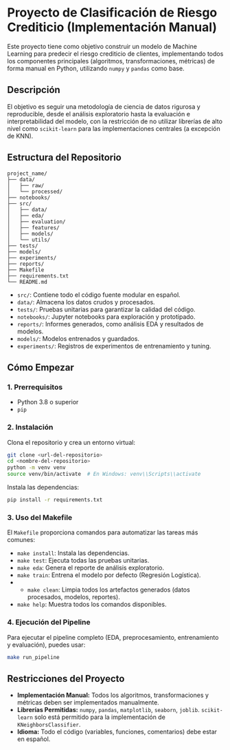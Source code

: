 # Proyecto de Clasificación de Riesgo Crediticio (Implementación Manual)

Este proyecto tiene como objetivo construir un modelo de Machine Learning para predecir el riesgo crediticio de clientes, implementando todos los componentes principales (algoritmos, transformaciones, métricas) de forma manual en Python, utilizando `numpy` y `pandas` como base.

## Descripción

El objetivo es seguir una metodología de ciencia de datos rigurosa y reproducible, desde el análisis exploratorio hasta la evaluación e interpretabilidad del modelo, con la restricción de no utilizar librerías de alto nivel como `scikit-learn` para las implementaciones centrales (a excepción de KNN).

## Estructura del Repositorio

```
project_name/
├── data/
│   ├── raw/
│   └── processed/
├── notebooks/
├── src/
│   ├── data/
│   ├── eda/
│   ├── evaluation/
│   ├── features/
│   ├── models/
│   └── utils/
├── tests/
├── models/
├── experiments/
├── reports/
├── Makefile
├── requirements.txt
└── README.md
```

-   `src/`: Contiene todo el código fuente modular en español.
-   `data/`: Almacena los datos crudos y procesados.
-   `tests/`: Pruebas unitarias para garantizar la calidad del código.
-   `notebooks/`: Jupyter notebooks para exploración y prototipado.
-   `reports/`: Informes generados, como análisis EDA y resultados de modelos.
-   `models/`: Modelos entrenados y guardados.
-   `experiments/`: Registros de experimentos de entrenamiento y tuning.

## Cómo Empezar

### 1. Prerrequisitos

-   Python 3.8 o superior
-   `pip`

### 2. Instalación

Clona el repositorio y crea un entorno virtual:

```bash
git clone <url-del-repositorio>
cd <nombre-del-repositorio>
python -m venv venv
source venv/bin/activate  # En Windows: venv\\Scripts\\activate
```

Instala las dependencias:

```bash
pip install -r requirements.txt
```

### 3. Uso del Makefile

El `Makefile` proporciona comandos para automatizar las tareas más comunes:

-   `make install`: Instala las dependencias.
-   `make test`: Ejecuta todas las pruebas unitarias.
-   `make eda`: Genera el reporte de análisis exploratorio.
-   `make train`: Entrena el modelo por defecto (Regresión Logística).
- - `make clean`: Limpia todos los artefactos generados (datos procesados, modelos, reportes).
-   `make help`: Muestra todos los comandos disponibles.

### 4. Ejecución del Pipeline

Para ejecutar el pipeline completo (EDA, preprocesamiento, entrenamiento y evaluación), puedes usar:

```bash
make run_pipeline
```

## Restricciones del Proyecto

-   **Implementación Manual:** Todos los algoritmos, transformaciones y métricas deben ser implementados manualmente.
-   **Librerías Permitidas:** `numpy`, `pandas`, `matplotlib`, `seaborn`, `joblib`. `scikit-learn` solo está permitido para la implementación de `KNeighborsClassifier`.
-   **Idioma:** Todo el código (variables, funciones, comentarios) debe estar en español.